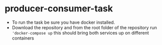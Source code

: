 # producer-consumer-task


* To run the task be sure you have docker installed.
* Download the repository and from the root folder of the repository run `'docker-compose up` this should bring both services up on different containers

